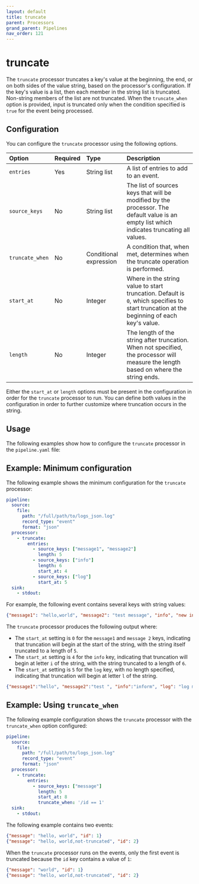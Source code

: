 ```yaml
---
layout: default
title: truncate
parent: Processors
grand_parent: Pipelines
nav_order: 121
---
```


# truncate

The `truncate` processor truncates a key's value at the beginning, the end, or on both sides of the value string, based on the processor's configuration. If the key's value is a list, then each member in the string list is truncated. Non-string members of the list are not truncated. When the `truncate_when` option is provided, input is truncated only when the condition specified is `true` for the event being processed.

## Configuration

You can configure the `truncate` processor using the following options.

Option | Required | Type | Description
:--- | :--- | :--- | :---
`entries` | Yes | String list | A list of entries to add to an event.
`source_keys` | No | String list | The list of sources keys that will be modified by the processor. The default value is an empty list which indicates truncating all values.
`truncate_when` | No | Conditional expression | A condition that, when met, determines when the truncate operation is performed. 
`start_at` | No | Integer | Where in the string value to start truncation. Default is `0`, which specifies to start truncation at the beginning of each key's value.
`length` | No | Integer| The length of the string after truncation. When not specified, the processor will measure the length based on where the string ends.

Either the `start_at` or `length` options must be present in the configuration in order for the `truncate` processor to run. You can define both values in the configuration in order to further customize where truncation occurs in the string.

## Usage

The following examples show how to configure the `truncate` processor in the `pipeline.yaml` file:

## Example: Minimum configuration

The following example shows the minimum configuration for the `truncate` processor:

```yaml
pipeline:
  source:
    file:
      path: "/full/path/to/logs_json.log"
      record_type: "event"
      format: "json"
  processor:
    - truncate:
        entries:
          - source_keys: ["message1", "message2"]
            length: 5
          - source_keys: ["info"]
            length: 6
            start_at: 4
          - source_keys: ["log"]
            start_at: 5
  sink:
    - stdout:
```

For example, the following event contains several keys with string values:

```json
{"message1": "hello,world", "message2": "test message", "info", "new information", "log": "test log message"}
```

The `truncate` processor produces the following output where:

- The `start_at` setting is `0` for the `message1` and `message 2` keys, indicating that truncation will begin at the start of the string, with the string itself truncated to a length of `5`.
- The `start_at` setting is `4` for the `info` key, indicating that truncation will begin at letter `i` of the string, with the string truncated to a length of `6`.
- The `start_at` setting is `5` for the `log` key, with no length specified, indicating that truncation will begin at letter `l` of the string.

```json
{"message1":"hello", "message2":"test ", "info":"inform", "log": "log message"}
```


## Example: Using `truncate_when`

The following example configuration shows the `truncate` processor with the `truncate_when` option configured:

```yaml
pipeline:
  source:
    file:
      path: "/full/path/to/logs_json.log"
      record_type: "event"
      format: "json"
  processor:
    - truncate:
        entries:
          - source_keys: ["message"]
            length: 5
            start_at: 8
            truncate_when: '/id == 1'
  sink:
    - stdout:
```

The following example contains two events:

```json
{"message": "hello, world", "id": 1}
{"message": "hello, world,not-truncated", "id": 2}
```

When the `truncate` processor runs on the events, only the first event is truncated because the `id` key contains a value of `1`:

```json
{"message": "world", "id": 1}
{"message": "hello, world,not-truncated", "id": 2}
```
